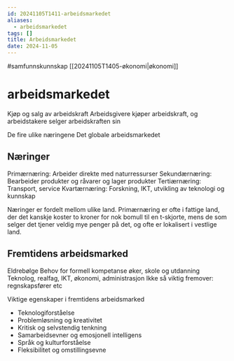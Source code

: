 ```yaml
---
id: 20241105T1411-arbeidsmarkedet
aliases:
  - arbeidsmarkedet
tags: []
title: Arbeidsmarkedet
date: 2024-11-05
---
```


#samfunnskunnskap [[20241105T1405-økonomi|økonomi]]

# arbeidsmarkedet

Kjøp og salg av arbeidskraft
Arbeidsgivere kjøper arbeidskraft, og arbeidstakere selger arbeidskraften sin

De fire ulike næringene
Det globale arbeidsmarkedet

## Næringer

Primærnæring: Arbeider direkte med naturressurser
Sekundærnæring: Bearbeider produkter og råvarer og lager produkter
Tertiærnæring: Transport, service
Kvartærnæring: Forskning, IKT, utvikling av teknologi og kunnskap

Næringer er fordelt mellom ulike land. Primærnæring er ofte i fattige land, der det kanskje koster to kroner for nok bomull til en t-skjorte, mens de som selger det tjener veldig mye penger på det, og ofte er lokalisert i vestlige land.

## Fremtidens arbeidsmarked

Eldrebølge
Behov for formell kompetanse øker, skole og utdanning
Teknolog, realfag, IKT, økonomi, administrasjon
Ikke så viktig fremover: regnskapsfører etc

Viktige egenskaper i fremtidens arbeidsmarked

- Teknologiforståelse
- Problemløsning og kreativitet
- Kritisk og selvstendig tenkning
- Samarbeidsevner og emosjonell intelligens
- Språk og kulturforståelse
- Fleksibilitet og omstillingsevne
